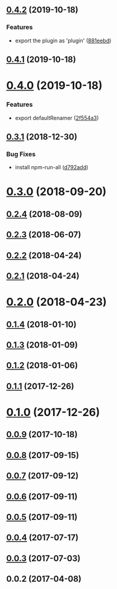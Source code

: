 <a name="0.4.2"></a>
## [0.4.2](https://github.com/kei-ito/rollup-plugin-glob-import/compare/v0.4.1...v0.4.2) (2019-10-18)


### Features

* export the plugin as 'plugin' ([881eebd](https://github.com/kei-ito/rollup-plugin-glob-import/commit/881eebd))



<a name="0.4.1"></a>
## [0.4.1](https://github.com/kei-ito/rollup-plugin-glob-import/compare/v0.4.0...v0.4.1) (2019-10-18)



<a name="0.4.0"></a>
# [0.4.0](https://github.com/kei-ito/rollup-plugin-glob-import/compare/v0.3.1...v0.4.0) (2019-10-18)


### Features

* export defaultRenamer ([2f554a3](https://github.com/kei-ito/rollup-plugin-glob-import/commit/2f554a3))



<a name="0.3.1"></a>
## [0.3.1](https://github.com/kei-ito/rollup-plugin-glob-import/compare/v0.3.0...v0.3.1) (2018-12-30)


### Bug Fixes

* install npm-run-all ([d792add](https://github.com/kei-ito/rollup-plugin-glob-import/commit/d792add))



<a name="0.3.0"></a>
# [0.3.0](https://github.com/kei-ito/rollup-plugin-glob-import/compare/v0.2.4...v0.3.0) (2018-09-20)



<a name="0.2.4"></a>
## [0.2.4](https://github.com/kei-ito/rollup-plugin-glob-import/compare/v0.2.3...v0.2.4) (2018-08-09)



<a name="0.2.3"></a>
## [0.2.3](https://github.com/kei-ito/rollup-plugin-glob-import/compare/v0.2.2...v0.2.3) (2018-06-07)



<a name="0.2.2"></a>
## [0.2.2](https://github.com/kei-ito/rollup-plugin-glob-import/compare/v0.2.1...v0.2.2) (2018-04-24)



<a name="0.2.1"></a>
## [0.2.1](https://github.com/kei-ito/rollup-plugin-glob-import/compare/v0.2.0...v0.2.1) (2018-04-24)



<a name="0.2.0"></a>
# [0.2.0](https://github.com/kei-ito/rollup-plugin-glob-import/compare/v0.1.4...v0.2.0) (2018-04-23)



<a name="0.1.4"></a>
## [0.1.4](https://github.com/kei-ito/rollup-plugin-glob-import/compare/v0.1.3...v0.1.4) (2018-01-10)



<a name="0.1.3"></a>
## [0.1.3](https://github.com/kei-ito/rollup-plugin-glob-import/compare/v0.1.2...v0.1.3) (2018-01-09)



<a name="0.1.2"></a>
## [0.1.2](https://github.com/kei-ito/rollup-plugin-glob-import/compare/v0.1.1...v0.1.2) (2018-01-06)



<a name="0.1.1"></a>
## [0.1.1](https://github.com/kei-ito/rollup-plugin-glob-import/compare/v0.1.0...v0.1.1) (2017-12-26)



<a name="0.1.0"></a>
# [0.1.0](https://github.com/kei-ito/rollup-plugin-glob-import/compare/v0.0.9...v0.1.0) (2017-12-26)



<a name="0.0.9"></a>
## [0.0.9](https://github.com/kei-ito/rollup-plugin-glob-import/compare/v0.0.8...v0.0.9) (2017-10-18)



<a name="0.0.8"></a>
## [0.0.8](https://github.com/kei-ito/rollup-plugin-glob-import/compare/v0.0.7...v0.0.8) (2017-09-15)



<a name="0.0.7"></a>
## [0.0.7](https://github.com/kei-ito/rollup-plugin-glob-import/compare/v0.0.6...v0.0.7) (2017-09-12)



<a name="0.0.6"></a>
## [0.0.6](https://github.com/kei-ito/rollup-plugin-glob-import/compare/v0.0.5...v0.0.6) (2017-09-11)



<a name="0.0.5"></a>
## [0.0.5](https://github.com/kei-ito/rollup-plugin-glob-import/compare/v0.0.4...v0.0.5) (2017-09-11)



<a name="0.0.4"></a>
## [0.0.4](https://github.com/kei-ito/rollup-plugin-glob-import/compare/v0.0.3...v0.0.4) (2017-07-17)



<a name="0.0.3"></a>
## [0.0.3](https://github.com/kei-ito/rollup-plugin-glob-import/compare/v0.0.2...v0.0.3) (2017-07-03)



<a name="0.0.2"></a>
## 0.0.2 (2017-04-08)



